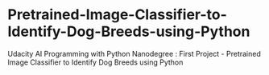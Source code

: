 # Pretrained-Image-Classifier-to-Identify-Dog-Breeds-using-Python
Udacity AI Programming with Python Nanodegree : First Project - Pretrained Image Classifier to Identify Dog Breeds using Python
